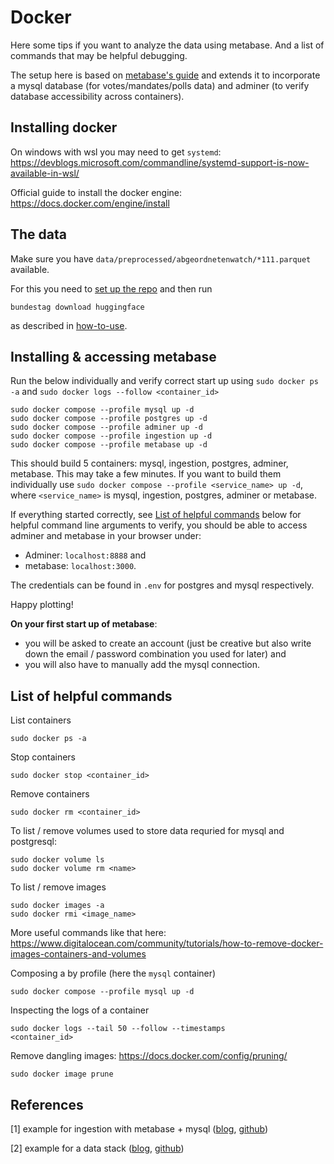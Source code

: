 # Docker

Here some tips if you want to analyze the data using metabase. And a list of commands that may be helpful debugging.

The setup here is based on [metabase's guide](https://www.metabase.com/docs/latest/installation-and-operation/running-metabase-on-docker) and extends it to incorporate a mysql database (for votes/mandates/polls data) and adminer (to verify database accessibility across containers).


## Installing docker

On windows with wsl you may need to get `systemd`: https://devblogs.microsoft.com/commandline/systemd-support-is-now-available-in-wsl/

Official guide to install the docker engine: https://docs.docker.com/engine/install

## The data

Make sure you have `data/preprocessed/abgeordnetenwatch/*111.parquet` available.

For this you need to [set up the repo](installation.md) and then run
```shell
bundestag download huggingface
```
as described in [how-to-use](how-to-use.md).

## Installing & accessing metabase

Run the below individually and verify correct start up using `sudo docker ps -a` and `sudo docker logs --follow <container_id>`
```shell
sudo docker compose --profile mysql up -d
sudo docker compose --profile postgres up -d
sudo docker compose --profile adminer up -d
sudo docker compose --profile ingestion up -d
sudo docker compose --profile metabase up -d
```

This should build 5 containers: mysql, ingestion, postgres, adminer, metabase. This may take a few minutes. If you want to build them individually use `sudo docker compose --profile <service_name> up -d`, where `<service_name>` is mysql, ingestion, postgres, adminer or metabase.

If everything started correctly, see [List of helpful commands](#List-of-helpful-commands) below for helpful command line arguments to verify, you should be able to access adminer and metabase in your browser under:

* Adminer: `localhost:8888` and
* metabase: `localhost:3000`.

The credentials can be found in `.env` for postgres and mysql respectively.

Happy plotting!

**On your first start up of metabase**:

* you will be asked to create an account (just be creative but also write down the email / password combination you used for later) and
* you will also have to manually add the mysql connection.

## List of helpful commands

List containers
```shell
sudo docker ps -a
```

Stop containers
```shell
sudo docker stop <container_id>
```

Remove containers
```shell
sudo docker rm <container_id>
```

To list / remove volumes used to store data requried for mysql and postgresql:
```shell
sudo docker volume ls
sudo docker volume rm <name>
```

To list / remove images
```shell
sudo docker images -a
sudo docker rmi <image_name>
```
More useful commands like that here:
https://www.digitalocean.com/community/tutorials/how-to-remove-docker-images-containers-and-volumes

Composing a by profile (here the `mysql` container)
```shell
sudo docker compose --profile mysql up -d
```

Inspecting the logs of a container
```shell
sudo docker logs --tail 50 --follow --timestamps
<container_id>
```

Remove dangling images: https://docs.docker.com/config/pruning/
```shell
sudo docker image prune
```

## References

[1] example for ingestion with metabase + mysql ([blog](https://medium.com/@stefentaime_10958/end-to-end-data-engineering-project-with-spark-mongodb-minio-postgres-and-metabase-2c400672b50d), [github](https://github.com/Stefen-Taime/projet_data/tree/main/loader))

[2] example for a data stack ([blog](https://medium.com/@isochoa95/building-a-simple-data-stack-with-docker-aceeff4264b7), [github](https://github.com/iagochoa/DataStack/blob/main/docker-compose.yaml))
